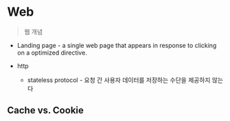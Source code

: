 # Web

> 웹 개념

* Landing page - a single web page that appears in response to clicking on a optimized directive.

* http
  * stateless protocol - 요청 간 사용자 데이터를 저장하는 수단을 제공하지 않는다


## Cache vs. Cookie